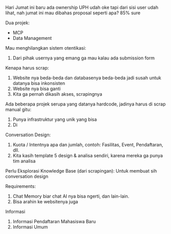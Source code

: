 Hari Jumat ini baru ada ownership UPH udah oke tapi dari sisi user udah lihat, nah jumat ini mau dibahas proposal seperti apa? 85% sure

Dua projek: 
- MCP 
- Data Management 

Mau menghilangkan sistem otentikasi:
1. Dari pihak usernya yang emang ga mau kalau ada submission form

Kenapa harus scrap: 
1. Website nya beda-beda dan databasenya beda-beda jadi susah untuk datanya bisa inkonsisten
2. Website nya bisa ganti 
3. Kita ga pernah dikasih akses, scrapingnya 

Ada beberapa projek serupa yang datanya hardcode, jadinya harus di scrap manual gitu:
1. Punya infrastruktur yang unik yang bisa 
2. Di


Conversation Design:
1. Kuota / Intentnya apa dan jumlah, contoh: Fasilitas, Event, Pendaftaran, dll. 
2. Kita kasih template 5 design & analisa sendiri, karena mereka ga punya tim analisa

Perlu Eksplorasi Knowledge Base (dari scrapingan): Untuk membuat sih conversation design


Requirements:
1. Chat Memory biar chat AI nya bisa ngerti, dan lain-lain.
2. Bisa arahin ke websitenya juga

Informasi
1. Informasi Pendaftaran Mahasiswa Baru
2. Informasi Umum









